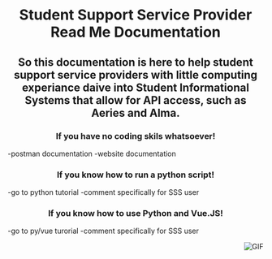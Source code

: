# <p align="center"> Student Support Service Provider Read Me Documentation  </p>
## <p align="center"> So this documentation is here to help student support service providers with little computing experiance daive into Student Informational Systems that allow for API access, such as Aeries and Alma.  </p>

### <p align="center"> If you have no coding skils whatsoever! </p>
-postman documentation
-website documentation

### <p align="center">  If you know how to run a python script!  </p>
-go to python tutorial
-comment specifically for SSS user

###  <p align="center"> If you know how to use Python and Vue.JS!  </p>
-go to py/vue turorial
-comment specifically for SSS user

<img align="right" alt="GIF" src="https://i.pinimg.com/originals/e4/26/70/e426702edf874b181aced1e2fa5c6cde.gif" />

